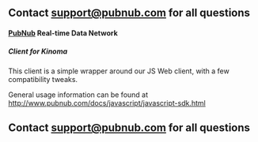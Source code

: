 ## Contact support@pubnub.com for all questions

#### [PubNub](http://www.pubnub.com) Real-time Data Network
##### Client for Kinoma

This client is a simple wrapper around our JS Web client, with a few compatibility tweaks. 

General usage information can be found at http://www.pubnub.com/docs/javascript/javascript-sdk.html

## Contact support@pubnub.com for all questions
